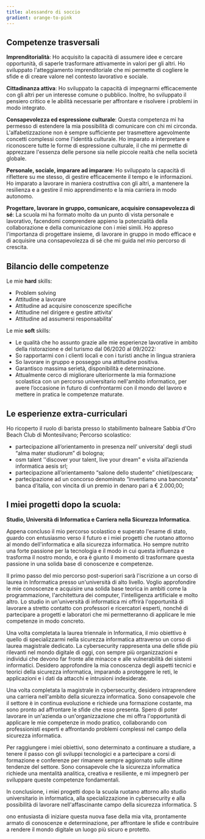 ```yaml
---
title: alessandro di soccio
gradient: orange-to-pink
---
```


## Competenze trasversali

**Imprenditorialità**: Ho acquisito la capacità di assumere idee e cercare opportunità, di saperle trasformare attivamente in valori per gli altri. Ho sviluppato l'atteggiamento imprenditoriale che mi permette di cogliere le sfide e di creare valore nel contesto lavorativo e sociale.

**Cittadinanza attiva**: Ho sviluppato la capacità di impegnarmi efficacemente con gli altri per un interesse comune o pubblico. Inoltre, ho sviluppato il pensiero critico e le abilità necessarie per affrontare e risolvere i problemi in modo integrato.

**Consapevolezza ed espressione culturale**: Questa competenza mi ha permesso di estendere la mia possibilità di comunicare con chi mi circonda. L'alfabetizzazione non è sempre sufficiente per trasmettere agevolmente concetti complessi come l'identità culturale. Ho imparato a interpretare e riconoscere tutte le forme di espressione culturale, il che mi permette di apprezzare l'essenza delle persone sia nelle piccole realtà che nella società globale.

**Personale, sociale, imparare ad imparare**: Ho sviluppato la capacità di riflettere su me stesso, di gestire efficacemente il tempo e le informazioni. Ho imparato a lavorare in maniera costruttiva con gli altri, a mantenere la resilienza e a gestire il mio apprendimento e la mia carriera in modo autonomo.

**Progettare, lavorare in gruppo, comunicare, acquisire consapevolezza di sé**: La scuola mi ha formato molto da un punto di vista personale e lavorativo, facendomi comprendere appieno la potenzialità della collaborazione e della comunicazione con i miei simili. Ho appreso l'importanza di progettare insieme, di lavorare in gruppo in modo efficace e di acquisire una consapevolezza di sé che mi guida nel mio percorso di crescita.

## Bilancio delle competenze
Le mie **hard** skills:

- Problem solving
- Attitudine a lavorare 
- Attitudine ad acquisire conoscenze specifiche
- Attitudine nel dirigere e gestire attivita’
- Attitudine ad assumersi responsabilita’

Le mie **soft** skills:
- Le qualità che ho assunto grazie alle mie esperienze lavorative in ambito della ristorazione e del turismo dal 06/2020 al 09/2022:
- So rapportarmi con i clienti locali e con i turisti anche in lingua straniera
- So lavorare in gruppo e posseggo una attitudine positiva.
- Garantisco massima serietà, disponibilità e determinazione.
- Attualmente cerco di migliorare ulteriormente la mia formazione scolastica con un percorso universitario nell'ambito informatico, per avere l’occasione in futuro di confrontarmi con il mondo del lavoro e mettere in pratica le competenze maturate.

## Le esperienze extra-curriculari

Ho ricoperto il ruolo di barista presso lo stabilimento balneare Sabbia d'Oro Beach Club di Montesilvano;
Percorso scolastico:
- partecipazione all’orientamento in presenza nell’ universita’ degli studi “alma mater studiorum” di bologna;
- osm talent ''discover your talent, live your dream" e visita all’azienda informatica aesis srl;
- partecipazione all’orientamento “salone dello studente” chieti/pescara;
- partecipazione ad un concorso denominato “inventiamo una banconota" banca d’italia, con vincita di un premio in denaro pari a € 2.000,00;

## I miei progetti dopo la scuola: 

**Studio, Università di Informatica e Carriera nella Sicurezza Informatica**.

Appena concluso il mio percorso scolastico e superato l'esame di stato, guardo con entusiasmo verso il futuro e i miei progetti che ruotano attorno al mondo dell'informatica e alla sicurezza informatica. Ho sempre nutrito una forte passione per la tecnologia e il modo in cui questa influenza e trasforma il nostro mondo, e ora è giunto il momento di trasformare questa passione in una solida base di conoscenze e competenze.

Il primo passo del mio percorso post-superiori sarà l'iscrizione a un corso di laurea in Informatica presso un'università di alto livello. Voglio approfondire le mie conoscenze e acquisire una solida base teorica in ambiti come la programmazione, l'architettura dei computer, l'intelligenza artificiale e molto altro. Lo studio in un'università di informatica mi offrirà l'opportunità di lavorare a stretto contatto con professori e ricercatori esperti, nonché di partecipare a progetti e laboratori che mi permetteranno di applicare le mie competenze in modo concreto.

Una volta completata la laurea triennale in Informatica, il mio obiettivo è quello di specializzarmi nella sicurezza informatica attraverso un corso di laurea magistrale dedicato. La cybersecurity rappresenta una delle sfide più rilevanti nel mondo digitale di oggi, con sempre più organizzazioni e individui che devono far fronte alle minacce e alle vulnerabilità dei sistemi informatici. Desidero approfondire la mia conoscenza degli aspetti tecnici e teorici della sicurezza informatica, imparando a proteggere le reti, le applicazioni e i dati da attacchi e intrusioni indesiderate.

Una volta completata la magistrale in cybersecurity, desidero intraprendere una carriera nell'ambito della sicurezza informatica. Sono consapevole che il settore è in continua evoluzione e richiede una formazione costante, ma sono pronto ad affrontare le sfide che esso presenta. Spero di poter lavorare in un'azienda o un'organizzazione che mi offra l'opportunità di applicare le mie competenze in modo pratico, collaborando con professionisti esperti e affrontando problemi complessi nel campo della sicurezza informatica.

Per raggiungere i miei obiettivi, sono determinato a continuare a studiare, a tenere il passo con gli sviluppi tecnologici e a partecipare a corsi di formazione e conferenze per rimanere sempre aggiornato sulle ultime tendenze del settore. Sono consapevole che la sicurezza informatica richiede una mentalità analitica, creativa e resiliente, e mi impegnerò per sviluppare queste competenze fondamentali.

In conclusione, i miei progetti dopo la scuola ruotano attorno allo studio universitario in informatica, alla specializzazione in cybersecurity e alla possibilità di lavorare nell'affascinante campo della sicurezza informatica. S

ono entusiasta di iniziare questa nuova fase della mia vita, prontamente armato di conoscenze e determinazione, per affrontare le sfide e contribuire a rendere il mondo digitale un luogo più sicuro e protetto.

